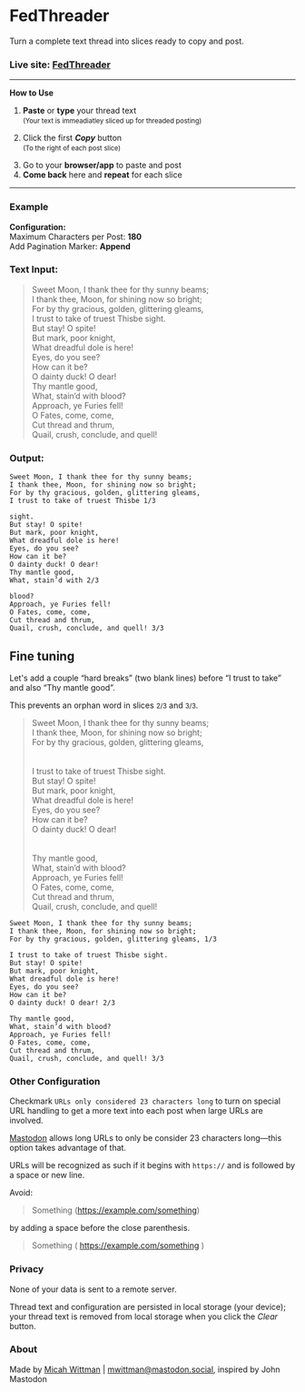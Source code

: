 # FedThreader
Turn a complete text thread into slices ready to copy and post.

### Live site: <a href="https://wittman.github.io/fedthreader/">FedThreader</a>

---

**How to Use**

<ol>
	<li><strong>Paste</strong> or <strong>type</strong> your thread text<br>
	<small>(Your text is immeadiatley sliced up for threaded posting)<br><br></small></li>
	<li>Click the first <strong><em>Copy</em></strong> button<br>
	<small>(To the right of each post slice)<br><br></small></li>
	<li>Go to your <strong>browser/app</strong> to paste and post</li>
	<li><strong>Come back</strong> here and <strong>repeat</strong> for each slice</li>
</ol>

---

### Example
**Configuration:**  
Maximum Characters per Post: **180**  
Add Pagination Marker: **Append**

### Text Input:
<blockquote>
Sweet Moon, I thank thee for thy sunny beams;<br>
I thank thee, Moon, for shining now so bright;<br>
For by thy gracious, golden, glittering gleams,<br>
I trust to take of truest Thisbe sight.<br>
But stay! O spite!<br>
But mark, poor knight,<br>
What dreadful dole is here!<br>
Eyes, do you see?<br>
How can it be?<br>
O dainty duck! O dear!<br>
Thy mantle good,<br>
What, stain’d with blood?<br>
Approach, ye Furies fell!<br>
O Fates, come, come,<br>
Cut thread and thrum,<br>
Quail, crush, conclude, and quell!
</blockquote>

### Output:

```
Sweet Moon, I thank thee for thy sunny beams;
I thank thee, Moon, for shining now so bright;
For by thy gracious, golden, glittering gleams,
I trust to take of truest Thisbe 1/3
```

```
sight.
But stay! O spite!
But mark, poor knight,
What dreadful dole is here!
Eyes, do you see?
How can it be?
O dainty duck! O dear!
Thy mantle good,
What, stain’d with 2/3
```

```
blood?
Approach, ye Furies fell!
O Fates, come, come,
Cut thread and thrum,
Quail, crush, conclude, and quell! 3/3
```

## Fine tuning
Let's add a couple “hard breaks” (two blank lines) before “I trust to take” and also “Thy mantle good”.

This prevents an orphan word in slices <small>2/3</small> and <small>3/3</small>.

<blockquote>
Sweet Moon, I thank thee for thy sunny beams;<br>
I thank thee, Moon, for shining now so bright;<br>
For by thy gracious, golden, glittering gleams,<br>
<br><br>
I trust to take of truest Thisbe sight.<br>
But stay! O spite!<br>
But mark, poor knight,<br>
What dreadful dole is here!<br>
Eyes, do you see?<br>
How can it be?<br>
O dainty duck! O dear!<br>
<br><br>
Thy mantle good,<br>
What, stain’d with blood?<br>
Approach, ye Furies fell!<br>
O Fates, come, come,<br>
Cut thread and thrum,<br>
Quail, crush, conclude, and quell!
</blockquote>

```
Sweet Moon, I thank thee for thy sunny beams;
I thank thee, Moon, for shining now so bright;
For by thy gracious, golden, glittering gleams, 1/3
```

```
I trust to take of truest Thisbe sight.
But stay! O spite!
But mark, poor knight,
What dreadful dole is here!
Eyes, do you see?
How can it be?
O dainty duck! O dear! 2/3
```

```
Thy mantle good,
What, stain’d with blood?
Approach, ye Furies fell!
O Fates, come, come,
Cut thread and thrum,
Quail, crush, conclude, and quell! 3/3
```

### Other Configuration

Checkmark `URLs only considered 23 characters long` to turn on special URL handling to get a more text into each post when large URLs are involved.
 
[Mastodon](https://mastodon.help) allows long URLs to only be consider 23 characters long—this option takes advantage of that.

URLs will be recognized as such if it begins with `https://` and is followed by a space or new line.

Avoid:
>Something (https://example.com/something)

by adding a space before the close parenthesis.
>Something ( https://example.com/something )

### Privacy

None of your data is sent to a remote server. 

Thread text and configuration are persisted in local storage (your device); your thread text is removed from local storage when you click the _Clear_ button.

### About

<p>Made by <a href="https://wittman.org">Micah Wittman</a>&nbsp;|&nbsp;<a rel="me" href="https://mastodon.social/@mwittman">mwittman@mastodon.social</a>, inspired by John Mastodon</p>